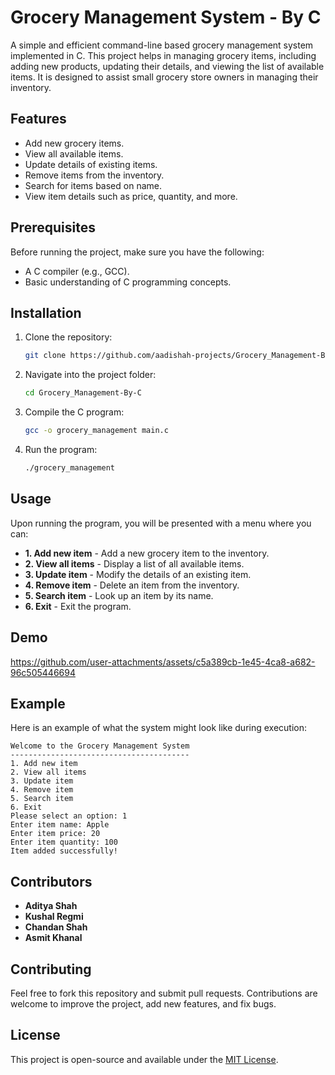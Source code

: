 # Grocery Management System - By C

A simple and efficient command-line based grocery management system implemented in C. This project helps in managing grocery items, including adding new products, updating their details, and viewing the list of available items. It is designed to assist small grocery store owners in managing their inventory.

## Features

- Add new grocery items.
- View all available items.
- Update details of existing items.
- Remove items from the inventory.
- Search for items based on name.
- View item details such as price, quantity, and more.

## Prerequisites

Before running the project, make sure you have the following:

- A C compiler (e.g., GCC).
- Basic understanding of C programming concepts.

## Installation

1. Clone the repository:
   ```bash
   git clone https://github.com/aadishah-projects/Grocery_Management-By-C.git
   ```

2. Navigate into the project folder:
   ```bash
   cd Grocery_Management-By-C
   ```

3. Compile the C program:
   ```bash
   gcc -o grocery_management main.c
   ```

4. Run the program:
   ```bash
   ./grocery_management
   ```

## Usage

Upon running the program, you will be presented with a menu where you can:

- **1. Add new item** - Add a new grocery item to the inventory.
- **2. View all items** - Display a list of all available items.
- **3. Update item** - Modify the details of an existing item.
- **4. Remove item** - Delete an item from the inventory.
- **5. Search item** - Look up an item by its name.
- **6. Exit** - Exit the program.

## Demo

https://github.com/user-attachments/assets/c5a389cb-1e45-4ca8-a682-96c505446694

## Example

Here is an example of what the system might look like during execution:

```
Welcome to the Grocery Management System
----------------------------------------
1. Add new item
2. View all items
3. Update item
4. Remove item
5. Search item
6. Exit
Please select an option: 1
Enter item name: Apple
Enter item price: 20
Enter item quantity: 100
Item added successfully!
```

## Contributors

- **Aditya Shah** 
- **Kushal Regmi**
- **Chandan Shah**
- **Asmit Khanal**

## Contributing

Feel free to fork this repository and submit pull requests. Contributions are welcome to improve the project, add new features, and fix bugs.

## License

This project is open-source and available under the [MIT License](LICENSE).
